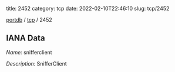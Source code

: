 title: 2452
category: tcp
date: 2022-02-10T22:46:10
slug: tcp/2452

[portdb](/) / [tcp](/category/tcp.html) / 2452


## IANA Data

_Name:_ snifferclient

_Description:_ SnifferClient

